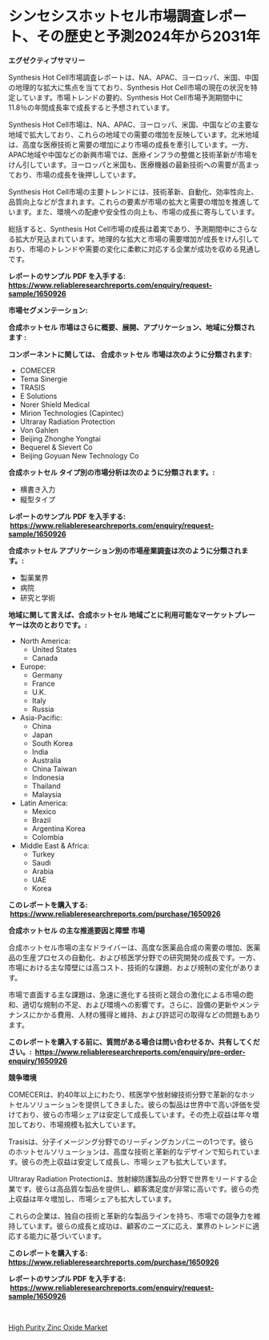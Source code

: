 <p><h1>シンセシスホットセル市場調査レポート、その歴史と予測2024年から2031年</h1></p><p><strong>エグゼクティブサマリー</strong></p>
<p><p>Synthesis Hot Cell市場調査レポートは、NA、APAC、ヨーロッパ、米国、中国の地理的な拡大に焦点を当てており、Synthesis Hot Cell市場の現在の状況を特定しています。市場トレンドの要約、Synthesis Hot Cell市場予測期間中に11.8％の年間成長率で成長すると予想されています。</p><p>Synthesis Hot Cell市場は、NA、APAC、ヨーロッパ、米国、中国などの主要な地域で拡大しており、これらの地域での需要の増加を反映しています。北米地域は、高度な医療技術と需要の増加により市場の成長を牽引しています。一方、APAC地域や中国などの新興市場では、医療インフラの整備と技術革新が市場をけん引しています。ヨーロッパと米国も、医療機器の最新技術への需要が高まっており、市場の成長を後押ししています。</p><p>Synthesis Hot Cell市場の主要トレンドには、技術革新、自動化、効率性向上、品質向上などが含まれます。これらの要素が市場の拡大と需要の増加を推進しています。また、環境への配慮や安全性の向上も、市場の成長に寄与しています。</p><p>総括すると、Synthesis Hot Cell市場の成長は着実であり、予測期間中にさらなる拡大が見込まれています。地理的な拡大と市場の需要増加が成長をけん引しており、市場のトレンドや需要の変化に柔軟に対応する企業が成功を収める見通しです。</p></p>
<p><strong>レポートのサンプル PDF を入手する: <a href="https://www.reliableresearchreports.com/enquiry/request-sample/1650926">https://www.reliableresearchreports.com/enquiry/request-sample/1650926</a></strong></p>
<p><strong>市場セグメンテーション:</strong></p>
<p><strong> 合成ホットセル 市場はさらに概要、展開、アプリケーション、地域に分類されます :</strong></p>
<p><strong>コンポーネントに関しては、 合成ホットセル 市場は次のように分類されます: &nbsp;</strong></p>
<p><ul><li>COMECER</li><li>Tema Sinergie</li><li>TRASIS</li><li>E Solutions</li><li>Norer Shield Medical</li><li>Mirion Technologies (Capintec)</li><li>Ultraray Radiation Protection</li><li>Von Gahlen</li><li>Beijing Zhonghe Yongtai</li><li>Bequerel & Sievert Co</li><li>Beijing Goyuan New Technology Co</li></ul></p>
<p><strong> 合成ホットセル タイプ別の市場分析は次のように分類されます。:</strong></p>
<p><ul><li>横書き入力</li><li>縦型タイプ</li></ul></p>
<p><strong>レポートのサンプル PDF を入手する: &nbsp;<a href="https://www.reliableresearchreports.com/enquiry/request-sample/1650926">https://www.reliableresearchreports.com/enquiry/request-sample/1650926</a></strong></p>
<p><strong> 合成ホットセル アプリケーション別の市場産業調査は次のように分類されます。:</strong></p>
<p><ul><li>製薬業界</li><li>病院</li><li>研究と学術</li></ul></p>
<p><strong>地域に関して言えば、合成ホットセル 地域ごとに利用可能なマーケットプレーヤーは次のとおりです。:</strong></p>
<p><ul>
    <li>
        North America:
        <ul>
            <li>United States</li>
            <li>Canada</li>
        </ul>
    </li>
    <li>
        Europe:
        <ul>
            <li>Germany</li>
            <li>France</li>
            <li>U.K.</li>
            <li>Italy</li>
            <li>Russia</li>
        </ul>
    </li>
    <li>
        Asia-Pacific:
        <ul>
            <li>China</li>
            <li>Japan</li>
            <li>South Korea</li>
            <li>India</li>
            <li>Australia</li>
            <li>China Taiwan</li>
            <li>Indonesia</li>
            <li>Thailand</li>
            <li>Malaysia</li>
        </ul>
    </li>
    <li>
        Latin America:
        <ul>
            <li>Mexico</li>
            <li>Brazil</li>
            <li>Argentina Korea</li>
            <li>Colombia</li>
        </ul>
    </li>
    <li>
        Middle East & Africa:
        <ul>
            <li>Turkey</li>
            <li>Saudi</li>
            <li>Arabia</li>
            <li>UAE</li>
            <li>Korea</li>
        </ul>
    </li>
    </ul></p>
<p><strong>このレポートを購入する: &nbsp;<a href="https://www.reliableresearchreports.com/purchase/1650926">https://www.reliableresearchreports.com/purchase/1650926</a></strong></p>
<p><strong>合成ホットセル の主な推進要因と障壁 市場</strong></p>
<p><p>合成ホットセル市場の主なドライバーは、高度な医薬品合成の需要の増加、医薬品の生産プロセスの自動化、および核医学分野での研究開発の成長です。一方、市場における主な障壁には高コスト、技術的な課題、および規制の変化があります。</p><p>市場で直面する主な課題は、急速に進化する技術と競合の激化による市場の飽和、適切な規制の不足、および環境への影響です。さらに、設備の更新やメンテナンスにかかる費用、人材の獲得と維持、および許認可の取得などの問題もあります。</p></p>
<p><strong>このレポートを購入する前に、質問がある場合は問い合わせるか、共有してください。:&nbsp; <a href="https://www.reliableresearchreports.com/enquiry/pre-order-enquiry/1650926">https://www.reliableresearchreports.com/enquiry/pre-order-enquiry/1650926</a></strong></p>
<p><strong>競争環境</strong></p>
<p><p>COMECERは、約40年以上にわたり、核医学や放射線技術分野で革新的なホットセルソリューションを提供してきました。彼らの製品は世界中で高い評価を受けており、彼らの市場シェアは安定して成長しています。その売上収益は年々増加しており、市場規模も拡大しています。</p><p>Trasisは、分子イメージング分野でのリーディングカンパニーの1つです。彼らのホットセルソリューションは、高度な技術と革新的なデザインで知られています。彼らの売上収益は安定して成長し、市場シェアも拡大しています。</p><p>Ultraray Radiation Protectionは、放射線防護製品の分野で世界をリードする企業です。彼らは高品質な製品を提供し、顧客満足度が非常に高いです。彼らの売上収益は年々増加し、市場シェアも拡大しています。</p><p>これらの企業は、独自の技術と革新的な製品ラインを持ち、市場での競争力を維持しています。彼らの成長と成功は、顧客のニーズに応え、業界のトレンドに適応する能力に基づいています。</p></p>
<p><strong>このレポートを購入する: &nbsp; <a href="https://www.reliableresearchreports.com/purchase/1650926">https://www.reliableresearchreports.com/purchase/1650926</a></strong></p>
<p><strong>レポートのサンプル PDF を入手する: &nbsp;<a href="https://www.reliableresearchreports.com/enquiry/request-sample/1650926">https://www.reliableresearchreports.com/enquiry/request-sample/1650926</a></strong><strong></strong></p>
<p>&nbsp;</p>
<p><p><a href="https://carnation-joke-41f.notion.site/High-Purity-Zinc-Oxide-Market-Research-Report-Provides-thorough-Industry-Overview-which-offers-an-I-5aced2d0b5664bc886a58e1a76575ad8">High Purity Zinc Oxide Market</a></p></p>